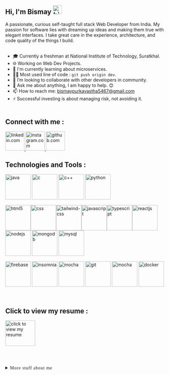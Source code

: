 ## **Hi, I'm Bismay** <img src = "https://user-images.githubusercontent.com/1303154/88677602-1635ba80-d120-11ea-84d8-d263ba5fc3c0.gif" width="28px" height="28px" alt="hi">

A passionate, curious self-taught full stack Web Developer from India. My passion for software lies with dreaming up ideas and making them true with elegant interfaces. I take great care in the experience, architecture, and code quality of the things I build.
<br /><br />

- 🎓 Currently a freshman at National Institute of Technology, Suratkhal.
- 🌐 Working on Web Dev Projects.
- 🌱 I'm currently learning about microservices.
- 🧑‍💻 Most used line of code : `git push origin dev`.
- 💞 I’m looking to collaborate with other developers in community.
- 💬 Ask me about anything, I am happy to help. 😊
- 📫 How to reach me: bismaypurkayastha5467@gmail.com
- ⚡ Successful investing is about managing risk, not avoiding it.
<br /><br />

## **Connect with me :** 

<a href = "https://www.linkedin.com/in/bismay-purkayastha-4a63a6179/" target = "_blank">
    <img width="60" src="https://img.icons8.com/3d-fluency/94/linkedin.png" alt="linkedin.com"/>
</a> <a href = "https://www.instagram.com/bismaypurkayastha/" target = "_blank">
    <img width="60" src="https://img.icons8.com/3d-fluency/94/instagram-new.png" alt="instagram.com"/>
</a> <a href = "https://github.com/Bismay5467" target = "_blank">
    <img width="60" src="https://img.icons8.com/3d-fluency/1500/github.png" alt="github.com"/>
</a>

<br />

## **Technologies and Tools :** 

<img src = "https://img.icons8.com/external-flaticons-flat-flat-icons/256/external-java-computer-programming-flaticons-flat-flat-icons.png" alt = "java" width="80px"> <img src = "https://img.icons8.com/color/256/c-programming.png" alt = "c" width="80px"> <img src = "https://img.icons8.com/color/256/c-plus-plus-logo.png" alt = "c++" width="80px"> <img src = "https://img.icons8.com/color/256/python.png" alt = "python" width="80px">

<img src = "https://img.icons8.com/color/256/html-5.png" alt = "html5" width="80px"><img src = "https://img.icons8.com/fluency/256/css3.png" alt = "css" width="80px"><img src = "https://img.icons8.com/fluency/256/tailwind_css.png" alt = "tailwind-css" width="80px"><img src = "https://img.icons8.com/color/256/javascript.png" alt = "javascript" width="80px"><img src = "https://img.icons8.com/color/256/typescript.png" alt = "typescript" width="80px"><img src = "https://img.icons8.com/office/256/react.png" alt = "reactjs" width="80px"> <img src = "https://img.icons8.com/color/256/nodejs.png" alt = "nodejs" width="80px"> <img src = "https://img.icons8.com/color/256/mongodb.png" alt = "mongodb" width="80px"> <img src = "https://img.icons8.com/color/256/mysql-logo.png" alt = "mysql" width="80px">

<img src = "https://img.icons8.com/color/256/firebase.png" alt = "firebase" width="80px"> <img src = "https://seeklogo.com/images/I/insomnia-logo-A35E09EB19-seeklogo.com.png" alt = "insomnia" width="80px"> <img src = "https://brandslogos.com/wp-content/uploads/images/mocha-logo-1.png" alt = "mocha" width="80px"> <img src = "https://img.icons8.com/color/256/git.png" alt = "git" width="80px"> <img src = "https://cdn-icons-png.flaticon.com/512/906/906324.png" alt = "mocha" width="80px"> <img src = "https://img.icons8.com/color/256/docker.png" alt = "docker" width="80px">

<br />

## **Click to view my resume :**

<a href = "https://drive.google.com/file/d/1SO3Ye4UPy59PQ-b0utgusBAhghJ9EPez/view?usp=sharing" target = "_blank">
    <img width="94" height="80" src="https://img.icons8.com/nolan/64/parse-from-clipboard.png" alt="click to view my resume"/>
</a>

<br /><br />

<details>
    <summary style = "font-family: Verdana; letter-spacing : 1px">More stuff about me</summary>
<br />

## **Profile Visits :**
<br />

![Visitors](https://api.visitorbadge.io/api/visitors?path=https%3A%2F%2Fgithub.com%2FBismay5467&label=VISITORS&labelColor=%23f47201&countColor=%23263759)

<br />

## **Github Stats :**

<br />

[![Bismay's GitHub stats-Dark](https://github-readme-stats.vercel.app/api?username=Bismay5467&show_icons=true&theme=merko#gh-dark-mode-only)](https://github.com/Bismay5467)

<br />

## **Coding Stats :**

<br />

[![Top Langs stats-Dark](https://github-readme-stats.vercel.app/api/top-langs/?username=bismay5467&langs_count=8&layout=compact&theme=merko#gh-dark-mode-only)](https://github.com/Bismay5467)

</details>




